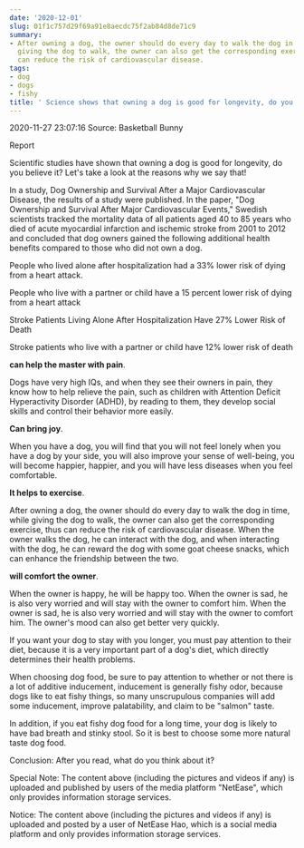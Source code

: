 ```yaml
---
date: '2020-12-01'
slug: 01f1c757d29f69a91e8aecdc75f2ab84d8de71c9
summary:
- After owning a dog, the owner should do every day to walk the dog in time, while
  giving the dog to walk, the owner can also get the corresponding exercise, thus
  can reduce the risk of cardiovascular disease.
tags:
- dog
- dogs
- fishy
title: ' Science shows that owning a dog is good for longevity, do you believe it? '
---
```


 2020-11-27 23:07:16 Source: Basketball Bunny

Report

Scientific studies have shown that owning a dog is good for longevity, do you believe it? Let's take a look at the reasons why we say that!

  
  

In a study, Dog Ownership and Survival After a Major Cardiovascular Disease, the results of a study were published.
In the paper, "Dog Ownership and Survival After Major Cardiovascular Events," Swedish scientists tracked the mortality data of all patients aged 40 to 85 years who died of acute myocardial infarction and ischemic stroke from 2001 to 2012 and concluded that dog owners gained the following additional health benefits compared to those who did not own a dog.

People who lived alone after hospitalization had a 33% lower risk of dying from a heart attack.

People who live with a partner or child have a 15 percent lower risk of dying from a heart attack

Stroke Patients Living Alone After Hospitalization Have 27% Lower Risk of Death

Stroke patients who live with a partner or child have 12% lower risk of death

**can help the master with pain**.

Dogs have very high IQs, and when they see their owners in pain, they know how to help relieve the pain, such as children with Attention Deficit Hyperactivity Disorder (ADHD), by reading to them, they develop social skills and control their behavior more easily.

  
  

**Can bring joy**.

When you have a dog, you will find that you will not feel lonely when you have a dog by your side, you will also improve your sense of well-being, you will become happier, happier, and you will have less diseases when you feel comfortable.

  
  

**It helps to exercise**.

After owning a dog, the owner should do every day to walk the dog in time, while giving the dog to walk, the owner can also get the corresponding exercise, thus can reduce the risk of cardiovascular disease. When the owner walks the dog, he can interact with the dog, and when interacting with the dog, he can reward the dog with some goat cheese snacks, which can enhance the friendship between the two.

  
  

**will comfort the owner**.

When the owner is happy, he will be happy too. When the owner is sad, he is also very worried and will stay with the owner to comfort him. When the owner is sad, he is also very worried and will stay with the owner to comfort him. The owner's mood can also get better very quickly.

  
  

If you want your dog to stay with you longer, you must pay attention to their diet, because it is a very important part of a dog's diet, which directly determines their health problems.

When choosing dog food, be sure to pay attention to whether or not there is a lot of additive inducement, inducement is generally fishy odor, because dogs like to eat fishy things, so many unscrupulous companies will add some inducement, improve palatability, and claim to be "salmon" taste.

In addition, if you eat fishy dog food for a long time, your dog is likely to have bad breath and stinky stool. So it is best to choose some more natural taste dog food.

  
  

Conclusion: After you read, what do you think about it?

  
  

Special Note: The content above (including the pictures and videos if any) is uploaded and published by users of the media platform "NetEase", which only provides information storage services.

Notice: The content above (including the pictures and videos if any) is
uploaded and posted by a user of NetEase Hao, which is a social media platform
and only provides information storage services.

 
        
